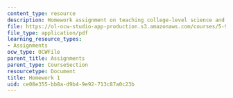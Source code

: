```yaml
---
content_type: resource
description: Homework assignment on teaching college-level science and engineering.
file: https://ol-ocw-studio-app-production.s3.amazonaws.com/courses/5-95j-teaching-college-level-science-and-engineering-spring-2009/ce08e355bb8ad9b49e92713c87a0c23b_MIT5_95js09_hw01.pdf
file_type: application/pdf
learning_resource_types:
- Assignments
ocw_type: OCWFile
parent_title: Assignments
parent_type: CourseSection
resourcetype: Document
title: Homework 1
uid: ce08e355-bb8a-d9b4-9e92-713c87a0c23b
---
```

